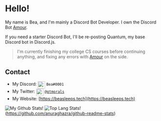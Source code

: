 # Hello!

My name is Bea, and I'm mainly a Discord Bot Developer. I own the Discord Bot [Amour](https://amourbot.com).

 
If you need a starter Discord Bot, I'll be re-posting Quantum, my base Discord bot in Discord.js.

> I'm currently finishing my college CS courses before continuing anything, and fixing any errors with [Amour](https://amourbot.com) on the side.

## Contact

- My Discord: <img src="https://raw.githubusercontent.com/beasleeps/beasleeps/master/discord.svg" width="24px" align="top"> `Bea#0001`
- My Twitter: <img src="https://raw.githubusercontent.com/beasleeps/beasleeps/master/twitter.svg" width="24px" align="top"> [`@qtmorals`](https://twitter.com/qtmorals)
- My Website: [https://beasleeps.tech](https://beasleeps.tech)

![My Github Stats!](https://github-readme-stats.vercel.app/api?username=beasleeps&count_private=true&theme=cobalt)
![Top Lang Stats!](https://github-readme-stats.vercel.app/api/top-langs/?username=beasleeps&layout=compact&theme=cobalt)(https://github.com/anuraghazra/github-readme-stats)
